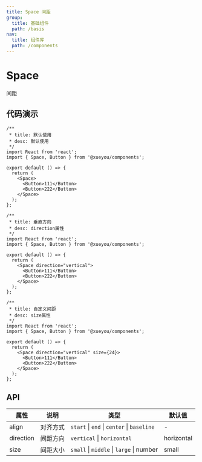 ```yaml
---
title: Space 间距
group:
  title: 基础组件
  path: /basis
nav:
  title: 组件库
  path: /components
---
```


# Space

间距

## 代码演示

```tsx
/**
 * title: 默认使用
 * desc: 默认使用
 */
import React from 'react';
import { Space, Button } from '@xueyou/components';

export default () => {
  return (
    <Space>
      <Button>111</Button>
      <Button>222</Button>
    </Space>
  );
};
```

```tsx
/**
 * title: 垂直方向
 * desc: direction属性
 */
import React from 'react';
import { Space, Button } from '@xueyou/components';

export default () => {
  return (
    <Space direction="vertical">
      <Button>111</Button>
      <Button>222</Button>
    </Space>
  );
};
```

```tsx
/**
 * title: 自定义间距
 * desc: size属性
 */
import React from 'react';
import { Space, Button } from '@xueyou/components';

export default () => {
  return (
    <Space direction="vertical" size={24}>
      <Button>111</Button>
      <Button>222</Button>
    </Space>
  );
};
```

## API

| 属性      | 说明     | 类型                                       | 默认值     |
| --------- | -------- | ------------------------------------------ | ---------- |
| align     | 对齐方式 | `start` \| `end` \| `center` \| `baseline` | -          |
| direction | 间距方向 | `vertical` \| `horizontal`                 | horizontal |
| size      | 间距大小 | `small` \| `middle` \| `large` \| number   | small      |
